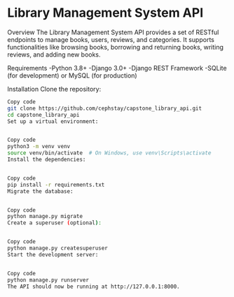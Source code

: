 # Library Management System API
Overview
The Library Management System API provides a set of RESTful endpoints to manage books, users, reviews, and categories. 
It supports functionalities like browsing books, borrowing and returning books, writing reviews, and adding new books.

Requirements
-Python 3.8+
-Django 3.0+
-Django REST Framework
-SQLite (for development) or MySQL (for production)

Installation
Clone the repository:

```bash
Copy code
git clone https://github.com/cephstay/capstone_library_api.git
cd capstone_library_api
Set up a virtual environment:


Copy code
python3 -m venv venv
source venv/bin/activate  # On Windows, use venv\Scripts\activate
Install the dependencies:


Copy code
pip install -r requirements.txt
Migrate the database:


Copy code
python manage.py migrate
Create a superuser (optional):


Copy code
python manage.py createsuperuser
Start the development server:


Copy code
python manage.py runserver
The API should now be running at http://127.0.0.1:8000.

